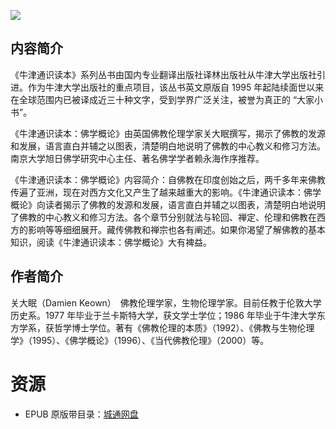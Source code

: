 ![](http://img3m2.ddimg.cn/69/2/26917872-1_u_3.jpg)

## 内容简介

《牛津通识读本》系列丛书由国内专业翻译出版社译林出版社从牛津大学出版社引进。作为牛津大学出版社的重点项目，该丛书英文原版自 1995 年起陆续面世以来在全球范围内已被译成近三十种文字，受到学界广泛关注，被誉为真正的 “大家小书”。

《牛津通识读本：佛学概论》由英国佛教伦理学家关大眠撰写，揭示了佛教的发源和发展，语言直白并辅之以图表，清楚明白地说明了佛教的中心教义和修习方法。南京大学旭日佛学研究中心主任、著名佛学学者赖永海作序推荐。

《牛津通识读本：佛学概论》内容简介：自佛教在印度创始之后，两千多年来佛教传遍了亚洲，现在对西方文化又产生了越来越重大的影响。《牛津通识读本：佛学概论》向读者揭示了佛教的发源和发展，语言直白并辅之以图表，清楚明白地说明了佛教的中心教义和修习方法。各个章节分别就法与轮回、禅定、伦理和佛教在西方的影响等等细细展开。藏传佛教和禅宗也各有阐述。如果你渴望了解佛教的基本知识，阅读《牛津通识读本：佛学概论》大有裨益。

## 作者简介

关大眠（Damien Keown）　佛教伦理学家，生物伦理学家。目前任教于伦敦大学历史系。1977 年毕业于兰卡斯特大学，获文学士学位；1986 年毕业于牛津大学东方学系，获哲学博士学位。著有《佛教伦理的本质》（1992）、《佛教与生物伦理学》（1995）、《佛学概论》（1996）、《当代佛教伦理》（2000）等。

# 资源

* EPUB 原版带目录：[城通网盘](https://u11215426.pipipan.com/fs/11215426-374306365)
